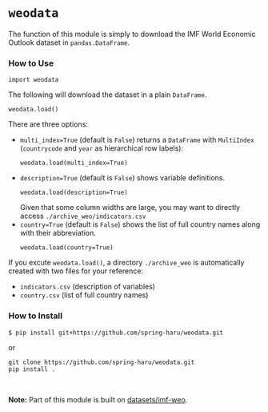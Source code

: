 # `weodata`

The function of this module is simply to download the IMF World Economic Outlook dataset in `pandas.DataFrame`.

### How to Use
```
import weodata
```
The following will download the dataset in a plain `DataFrame`.
```
weodata.load()
```
There are three options:
* `multi_index=True` (default is `False`) returns a `DataFrame` with `MultiIndex` (`countrycode` and `year` as hierarchical row labels):
  ```
  weodata.load(multi_index=True)
  ```
* `description=True` (default is `False`) shows variable definitions.
  ```
  weodata.load(description=True)
  ```
  Given that some column widths are large, you may want to directly access `./archive_weo/indicators.csv`
* `country=True` (default is `False`) shows the list of full country names along with their abbreviation.
  ```
  weodata.load(country=True)
  ```

If you excute `weodata.load()`, a directory `./archive_weo` is automatically created with two files for your reference:
* `indicators.csv` (description of variables)
* `country.csv` (list of full country names)


### How to Install
```
$ pip install git+https://github.com/spring-haru/weodata.git
```
or
```
git clone https://github.com/spring-haru/weodata.git
pip install .
```
<br>

**Note:**
Part of this module is built on [datasets/imf-weo](https://github.com/datasets/imf-weo).
